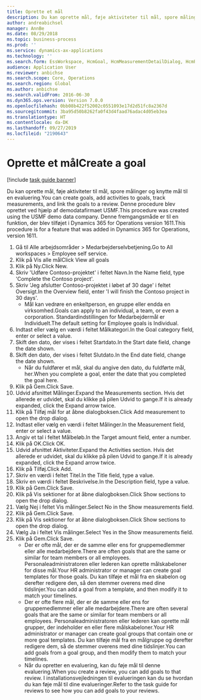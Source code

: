 ```yaml
---
title: Oprette et mål
description: Du kan oprette mål, føje aktiviteter til mål, spore målinger og knytte mål til en evaluering.
author: andreabichsel
manager: AnnBe
ms.date: 08/29/2018
ms.topic: business-process
ms.prod: ''
ms.service: dynamics-ax-applications
ms.technology: ''
ms.search.form: EssWorkspace, HcmGoal, HcmMeasurementDetailDialog, HcmPerfJournalAdd, HcmGoalChangeSettings
audience: Application User
ms.reviewer: anbichse
ms.search.scope: Core, Operations
ms.search.region: Global
ms.author: anbichse
ms.search.validFrom: 2016-06-30
ms.dyn365.ops.version: Version 7.0.0
ms.openlocfilehash: 0bb08b422f52002c0551093e17d2d51fc8a2367d
ms.sourcegitcommit: 3ba95d50b8262fa0f43d4faad76adac4d05eb3ea
ms.translationtype: HT
ms.contentlocale: da-DK
ms.lasthandoff: 09/27/2019
ms.locfileid: "2190643"
---
```

# <a name="create-a-goal"></a><span data-ttu-id="40a9c-103">Oprette et mål</span><span class="sxs-lookup"><span data-stu-id="40a9c-103">Create a goal</span></span>

[!include [task guide banner](../../includes/task-guide-banner.md)]

<span data-ttu-id="40a9c-104">Du kan oprette mål, føje aktiviteter til mål, spore målinger og knytte mål til en evaluering.</span><span class="sxs-lookup"><span data-stu-id="40a9c-104">You can create goals, add activities to goals, track measurements, and link the goals to a review.</span></span> <span data-ttu-id="40a9c-105">Denne procedure blev oprettet ved hjælp af demodatafirmaet USMF.</span><span class="sxs-lookup"><span data-stu-id="40a9c-105">This procedure was created using the USMF demo data company.</span></span> <span data-ttu-id="40a9c-106">Denne fremgangsmåde er til en funktion, der blev tilføjet i Dynamics 365 for Operations version 1611.</span><span class="sxs-lookup"><span data-stu-id="40a9c-106">This procedure is for a feature that was added in Dynamics 365 for Operations, version 1611.</span></span>

1. <span data-ttu-id="40a9c-107">Gå til Alle arbejdsområder > Medarbejderselvbetjening.</span><span class="sxs-lookup"><span data-stu-id="40a9c-107">Go to All workspaces > Employee self service.</span></span>
2. <span data-ttu-id="40a9c-108">Klik på Vis alle mål</span><span class="sxs-lookup"><span data-stu-id="40a9c-108">Click View all goals</span></span>
3. <span data-ttu-id="40a9c-109">Klik på Ny.</span><span class="sxs-lookup"><span data-stu-id="40a9c-109">Click New.</span></span>
4. <span data-ttu-id="40a9c-110">Skriv 'Udføre Contoso-projektet' i feltet Navn.</span><span class="sxs-lookup"><span data-stu-id="40a9c-110">In the Name field, type 'Complete the Contoso project'.</span></span>
5. <span data-ttu-id="40a9c-111">Skriv 'Jeg afslutter Contoso-projektet i løbet af 30 dage' i feltet Oversigt.</span><span class="sxs-lookup"><span data-stu-id="40a9c-111">In the Overview field, enter 'I will finish the Contoso project in 30 days'.</span></span>
    * <span data-ttu-id="40a9c-112">Mål kan vedrøre en enkeltperson, en gruppe eller endda en virksomhed.</span><span class="sxs-lookup"><span data-stu-id="40a9c-112">Goals can apply to an individual, a team, or even a corporation.</span></span> <span data-ttu-id="40a9c-113">Standardindstillingen for Medarbejdermål er Individuelt.</span><span class="sxs-lookup"><span data-stu-id="40a9c-113">The default setting for Employee goals is Individual.</span></span>  
6. <span data-ttu-id="40a9c-114">Indtast eller vælg en værdi i feltet Målkategori.</span><span class="sxs-lookup"><span data-stu-id="40a9c-114">In the Goal category field, enter or select a value.</span></span>
7. <span data-ttu-id="40a9c-115">Skift den dato, der vises i feltet Startdato.</span><span class="sxs-lookup"><span data-stu-id="40a9c-115">In the Start date field, change the date shown.</span></span>
8. <span data-ttu-id="40a9c-116">Skift den dato, der vises i feltet Slutdato.</span><span class="sxs-lookup"><span data-stu-id="40a9c-116">In the End date field, change the date shown.</span></span>
    * <span data-ttu-id="40a9c-117">Når du fuldfører et mål, skal du angive den dato, du fuldførte mål, her.</span><span class="sxs-lookup"><span data-stu-id="40a9c-117">When you complete a goal, enter the date that you completed the goal here.</span></span>  
9. <span data-ttu-id="40a9c-118">Klik på Gem.</span><span class="sxs-lookup"><span data-stu-id="40a9c-118">Click Save.</span></span>
10. <span data-ttu-id="40a9c-119">Udvid afsnittet Målinger.</span><span class="sxs-lookup"><span data-stu-id="40a9c-119">Expand the Measurements section.</span></span> <span data-ttu-id="40a9c-120">Hvis det allerede er udvidet, skal du klikke på pilen Udvid to gange.</span><span class="sxs-lookup"><span data-stu-id="40a9c-120">If it is already expanded, click the Expand arrow twice.</span></span>
11. <span data-ttu-id="40a9c-121">Klik på Tilføj mål for at åbne dialogboksen.</span><span class="sxs-lookup"><span data-stu-id="40a9c-121">Click Add measurement to open the drop dialog.</span></span>
12. <span data-ttu-id="40a9c-122">Indtast eller vælg en værdi i feltet Målinger.</span><span class="sxs-lookup"><span data-stu-id="40a9c-122">In the Measurement field, enter or select a value.</span></span>
13. <span data-ttu-id="40a9c-123">Angiv et tal i feltet Målbeløb.</span><span class="sxs-lookup"><span data-stu-id="40a9c-123">In the Target amount field, enter a number.</span></span>
14. <span data-ttu-id="40a9c-124">Klik på OK.</span><span class="sxs-lookup"><span data-stu-id="40a9c-124">Click OK.</span></span>
15. <span data-ttu-id="40a9c-125">Udvid afsnittet Aktiviteter.</span><span class="sxs-lookup"><span data-stu-id="40a9c-125">Expand the Activities section.</span></span> <span data-ttu-id="40a9c-126">Hvis det allerede er udvidet, skal du klikke på pilen Udvid to gange.</span><span class="sxs-lookup"><span data-stu-id="40a9c-126">If it is already expanded, click the Expand arrow twice.</span></span>
16. <span data-ttu-id="40a9c-127">Klik på Tilføj.</span><span class="sxs-lookup"><span data-stu-id="40a9c-127">Click Add.</span></span>
17. <span data-ttu-id="40a9c-128">Skriv en værdi i feltet Titel.</span><span class="sxs-lookup"><span data-stu-id="40a9c-128">In the Title field, type a value.</span></span>
18. <span data-ttu-id="40a9c-129">Skriv en værdi i feltet Beskrivelse.</span><span class="sxs-lookup"><span data-stu-id="40a9c-129">In the Description field, type a value.</span></span>
19. <span data-ttu-id="40a9c-130">Klik på Gem.</span><span class="sxs-lookup"><span data-stu-id="40a9c-130">Click Save.</span></span>
20. <span data-ttu-id="40a9c-131">Klik på Vis sektioner for at åbne dialogboksen.</span><span class="sxs-lookup"><span data-stu-id="40a9c-131">Click Show sections to open the drop dialog.</span></span>
21. <span data-ttu-id="40a9c-132">Vælg Nej i feltet Vis målinger.</span><span class="sxs-lookup"><span data-stu-id="40a9c-132">Select No in the Show measurements field.</span></span>
22. <span data-ttu-id="40a9c-133">Klik på Gem.</span><span class="sxs-lookup"><span data-stu-id="40a9c-133">Click Save.</span></span>
23. <span data-ttu-id="40a9c-134">Klik på Vis sektioner for at åbne dialogboksen.</span><span class="sxs-lookup"><span data-stu-id="40a9c-134">Click Show sections to open the drop dialog.</span></span>
24. <span data-ttu-id="40a9c-135">Vælg Ja i feltet Vis målinger.</span><span class="sxs-lookup"><span data-stu-id="40a9c-135">Select Yes in the Show measurements field.</span></span>
25. <span data-ttu-id="40a9c-136">Klik på Gem.</span><span class="sxs-lookup"><span data-stu-id="40a9c-136">Click Save.</span></span>
    * <span data-ttu-id="40a9c-137">Der er ofte mål, der er de samme eller ens for gruppemedlemmer eller alle medarbejdere.</span><span class="sxs-lookup"><span data-stu-id="40a9c-137">There are often goals that are the same or similar for team members or all employees.</span></span>     <span data-ttu-id="40a9c-138">Personaleadministratoren eller lederen kan oprette målskabeloner for disse mål.</span><span class="sxs-lookup"><span data-stu-id="40a9c-138">Your HR administrator or manager can create goal templates for those goals.</span></span> <span data-ttu-id="40a9c-139">Du kan tilføje et mål fra en skabelon og derefter redigere den, så den stemmer overens med dine tidslinjer.</span><span class="sxs-lookup"><span data-stu-id="40a9c-139">You can add a goal from a template, and then modify it to match your timelines.</span></span>  
    * <span data-ttu-id="40a9c-140">Der er ofte flere mål, der er de samme eller ens for gruppemedlemmer eller alle medarbejdere.</span><span class="sxs-lookup"><span data-stu-id="40a9c-140">There are often several goals that are the same or similar for team members or all employees.</span></span>     <span data-ttu-id="40a9c-141">Personaleadministratoren eller lederen kan oprette mål grupper, der indeholder en eller flere målskabeloner.</span><span class="sxs-lookup"><span data-stu-id="40a9c-141">Your HR administrator or manager can create goal groups that contain one or more goal templates.</span></span> <span data-ttu-id="40a9c-142">Du kan tilføje mål fra en målgruppe og derefter redigere dem, så de stemmer overens med dine tidslinjer.</span><span class="sxs-lookup"><span data-stu-id="40a9c-142">You can add goals from a goal group, and then modify them to match your timelines.</span></span>  
    * <span data-ttu-id="40a9c-143">Når du opretter en evaluering, kan du føje mål til denne evaluering.</span><span class="sxs-lookup"><span data-stu-id="40a9c-143">When you create a review, you can add goals to that review.</span></span> <span data-ttu-id="40a9c-144">I installationsvejledningen til evalueringen kan du se hvordan du kan føje mål til dine evalueringer.</span><span class="sxs-lookup"><span data-stu-id="40a9c-144">Refer to the task guide for reviews to see how you can add goals to your reviews.</span></span>  

